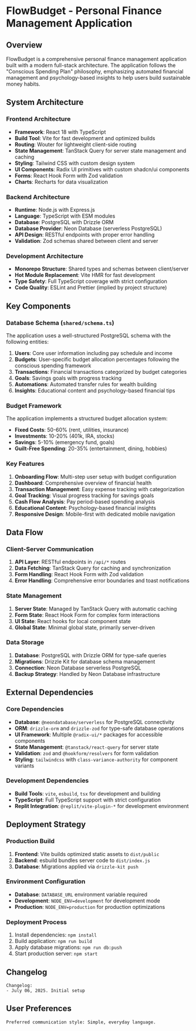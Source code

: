 # FlowBudget - Personal Finance Management Application

## Overview

FlowBudget is a comprehensive personal finance management application built with a modern full-stack architecture. The application follows the "Conscious Spending Plan" philosophy, emphasizing automated financial management and psychology-based insights to help users build sustainable money habits.

## System Architecture

### Frontend Architecture
- **Framework**: React 18 with TypeScript
- **Build Tool**: Vite for fast development and optimized builds
- **Routing**: Wouter for lightweight client-side routing
- **State Management**: TanStack Query for server state management and caching
- **Styling**: Tailwind CSS with custom design system
- **UI Components**: Radix UI primitives with custom shadcn/ui components
- **Forms**: React Hook Form with Zod validation
- **Charts**: Recharts for data visualization

### Backend Architecture
- **Runtime**: Node.js with Express.js
- **Language**: TypeScript with ESM modules
- **Database**: PostgreSQL with Drizzle ORM
- **Database Provider**: Neon Database (serverless PostgreSQL)
- **API Design**: RESTful endpoints with proper error handling
- **Validation**: Zod schemas shared between client and server

### Development Architecture
- **Monorepo Structure**: Shared types and schemas between client/server
- **Hot Module Replacement**: Vite HMR for fast development
- **Type Safety**: Full TypeScript coverage with strict configuration
- **Code Quality**: ESLint and Prettier (implied by project structure)

## Key Components

### Database Schema (`shared/schema.ts`)
The application uses a well-structured PostgreSQL schema with the following entities:

1. **Users**: Core user information including pay schedule and income
2. **Budgets**: User-specific budget allocation percentages following the conscious spending framework
3. **Transactions**: Financial transactions categorized by budget categories
4. **Goals**: Savings goals with progress tracking
5. **Automations**: Automated transfer rules for wealth building
6. **Insights**: Educational content and psychology-based financial tips

### Budget Framework
The application implements a structured budget allocation system:
- **Fixed Costs**: 50-60% (rent, utilities, insurance)
- **Investments**: 10-20% (401k, IRA, stocks)
- **Savings**: 5-10% (emergency fund, goals)
- **Guilt-Free Spending**: 20-35% (entertainment, dining, hobbies)

### Key Features
1. **Onboarding Flow**: Multi-step user setup with budget configuration
2. **Dashboard**: Comprehensive overview of financial health
3. **Transaction Management**: Easy expense tracking with categorization
4. **Goal Tracking**: Visual progress tracking for savings goals
5. **Cash Flow Analysis**: Pay period-based spending analysis
6. **Educational Content**: Psychology-based financial insights
7. **Responsive Design**: Mobile-first with dedicated mobile navigation

## Data Flow

### Client-Server Communication
1. **API Layer**: RESTful endpoints in `/api/*` routes
2. **Data Fetching**: TanStack Query for caching and synchronization
3. **Form Handling**: React Hook Form with Zod validation
4. **Error Handling**: Comprehensive error boundaries and toast notifications

### State Management
1. **Server State**: Managed by TanStack Query with automatic caching
2. **Form State**: React Hook Form for complex form interactions
3. **UI State**: React hooks for local component state
4. **Global State**: Minimal global state, primarily server-driven

### Data Storage
1. **Database**: PostgreSQL with Drizzle ORM for type-safe queries
2. **Migrations**: Drizzle Kit for database schema management
3. **Connection**: Neon Database serverless PostgreSQL
4. **Backup Strategy**: Handled by Neon Database infrastructure

## External Dependencies

### Core Dependencies
- **Database**: `@neondatabase/serverless` for PostgreSQL connectivity
- **ORM**: `drizzle-orm` and `drizzle-zod` for type-safe database operations
- **UI Framework**: Multiple `@radix-ui/*` packages for accessible components
- **State Management**: `@tanstack/react-query` for server state
- **Validation**: `zod` and `@hookform/resolvers` for form validation
- **Styling**: `tailwindcss` with `class-variance-authority` for component variants

### Development Dependencies
- **Build Tools**: `vite`, `esbuild`, `tsx` for development and building
- **TypeScript**: Full TypeScript support with strict configuration
- **Replit Integration**: `@replit/vite-plugin-*` for development environment

## Deployment Strategy

### Production Build
1. **Frontend**: Vite builds optimized static assets to `dist/public`
2. **Backend**: esbuild bundles server code to `dist/index.js`
3. **Database**: Migrations applied via `drizzle-kit push`

### Environment Configuration
- **Database**: `DATABASE_URL` environment variable required
- **Development**: `NODE_ENV=development` for development mode
- **Production**: `NODE_ENV=production` for production optimizations

### Deployment Process
1. Install dependencies: `npm install`
2. Build application: `npm run build`
3. Apply database migrations: `npm run db:push`
4. Start production server: `npm start`

## Changelog

```
Changelog:
- July 06, 2025. Initial setup
```

## User Preferences

```
Preferred communication style: Simple, everyday language.
```